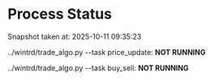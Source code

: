 # Process Status

Snapshot taken at: 2025-10-11 09:35:23

../wintrd/trade_algo.py --task price_update: **NOT RUNNING**

../wintrd/trade_algo.py --task buy_sell: **NOT RUNNING**

